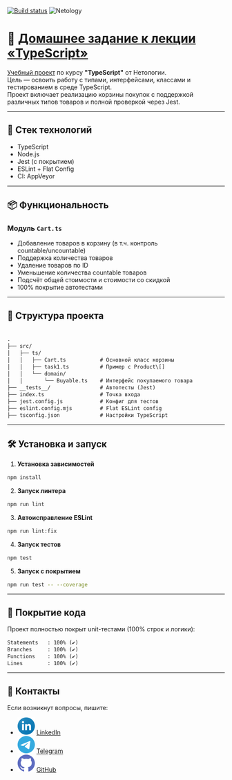 [![Build status](https://ci.appveyor.com/api/projects/status/no2bewkpvjcrxd7k?svg=true)](https://ci.appveyor.com/project/dm-morozov/netology-50-typescript)
![Netology](https://img.shields.io/badge/Netology-JavaScript-blue)

# 🧾 [Домашнее задание к лекции «TypeScript»](./README_for_Netology.md)

[Учебный проект](./README_for_Netology.md) по курсу **"TypeScript"** от Нетологии.  
Цель — освоить работу с типами, интерфейсами, классами и тестированием в среде TypeScript.  
Проект включает реализацию корзины покупок с поддержкой различных типов товаров и полной проверкой через Jest.

---

## 🚀 Стек технологий

- TypeScript
- Node.js
- Jest (с покрытием)
- ESLint + Flat Config
- CI: AppVeyor

---

## 📦 Функциональность

### Модуль `Cart.ts`

- Добавление товаров в корзину (в т.ч. контроль countable/uncountable)
- Поддержка количества товаров
- Удаление товаров по ID
- Уменьшение количества countable товаров
- Подсчёт общей стоимости и стоимости со скидкой
- 100% покрытие автотестами

---

## 📁 Структура проекта

```

.
├── src/
│   ├── ts/
│   │   ├── Cart.ts           # Основной класс корзины
│   │   ├── task1.ts          # Пример с Product\[]
│   │   └── domain/
│   │       └── Buyable.ts    # Интерфейс покупаемого товара
├── __tests__/                # Автотесты (Jest)
├── index.ts                  # Точка входа
├── jest.config.js            # Конфиг для тестов
├── eslint.config.mjs         # Flat ESLint config
├── tsconfig.json             # Настройки TypeScript

````

---

## 🛠 Установка и запуск

1. **Установка зависимостей**
```bash
npm install
````

2. **Запуск линтера**

```bash
npm run lint
```

3. **Автоисправление ESLint**

```bash
npm run lint:fix
```

4. **Запуск тестов**

```bash
npm test
```

5. **Запуск с покрытием**

```bash
npm run test -- --coverage
```

---

## 🧪 Покрытие кода

Проект полностью покрыт unit-тестами (100% строк и логики):

```
Statements   : 100% (✔️)
Branches     : 100% (✔️)
Functions    : 100% (✔️)
Lines        : 100% (✔️)
```

---

## 📧 Контакты

Если возникнут вопросы, пишите:

* ![LinkedIn](./svg/linkedin-icon.svg) [LinkedIn](https://www.linkedin.com/in/dm-morozov/)
* ![Telegram](./svg/telegram.svg) [Telegram](https://t.me/dem2014)
* ![GitHub](./svg/github-icon.svg) [GitHub](https://github.com/dm-morozov/)
